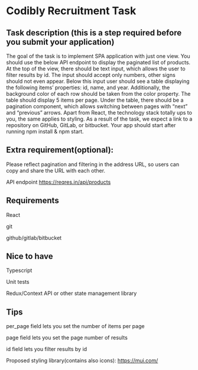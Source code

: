 # Codibly Recruitment Task

## Task description (this is a step required before you submit your application)

The goal of the task is to implement SPA application with just one view. You should use the below API endpoint to display the paginated list of products. At the top of the view, there should be text input, which allows the user to filter results by id. The input should accept only numbers, other signs should not even appear. Below this input user should see a table displaying the following items’ properties: id, name, and year. Additionally, the background color of each row should be taken from the color property. The table should display 5 items per page. Under the table, there should be a pagination component, which allows switching between pages with “next” and “previous” arrows. Apart from React, the technology stack totally ups to you, the same applies to styling. As a result of the task, we expect a link to a repository on GitHub, GitLab, or bitbucket. Your app should start after running npm install & npm start.

## Extra requirement(optional):

Please reflect pagination and filtering in the address URL, so users can copy and share the URL with each other.

API endpoint
https://reqres.in/api/products

## Requirements

React

git

github/gitlab/bitbucket

## Nice to have

Typescript

Unit tests

Redux/Context API or other state management library

## Tips

per_page field lets you set the number of items per page

page field lets you set the page number of results

id field lets you filter results by id

Proposed styling library(contains also icons): https://mui.com/
